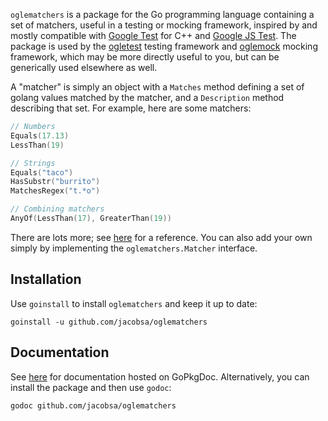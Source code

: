 `oglematchers` is a package for the Go programming language containing a set of
matchers, useful in a testing or mocking framework, inspired by and mostly
compatible with [Google Test][googletest] for C++ and
[Google JS Test][google-js-test]. The package is used by the
[ogletest][ogletest] testing framework and [oglemock][oglemock] mocking
framework, which may be more directly useful to you, but can be generically used
elsewhere as well.

A "matcher" is simply an object with a `Matches` method defining a set of golang
values matched by the matcher, and a `Description` method describing that set.
For example, here are some matchers:

```go
// Numbers
Equals(17.13)
LessThan(19)

// Strings
Equals("taco")
HasSubstr("burrito")
MatchesRegex("t.*o")

// Combining matchers
AnyOf(LessThan(17), GreaterThan(19))
```

There are lots more; see [here][reference] for a reference. You can also add
your own simply by implementing the `oglematchers.Matcher` interface.


Installation
------------

Use `goinstall` to install `oglematchers` and keep it up to date:

    goinstall -u github.com/jacobsa/oglematchers


Documentation
-------------

See [here][reference] for documentation hosted on GoPkgDoc. Alternatively, you
can install the package and then use `godoc`:

    godoc github.com/jacobsa/oglematchers


[reference]: http://gopkgdoc.appspot.com/pkg/github.com/jacobsa/oglematchers
[googletest]: http://code.google.com/p/googletest/
[google-js-test]: http://code.google.com/p/google-js-test/
[ogletest]: http://github.com/jacobsa/ogletest
[oglemock]: http://github.com/jacobsa/oglemock
